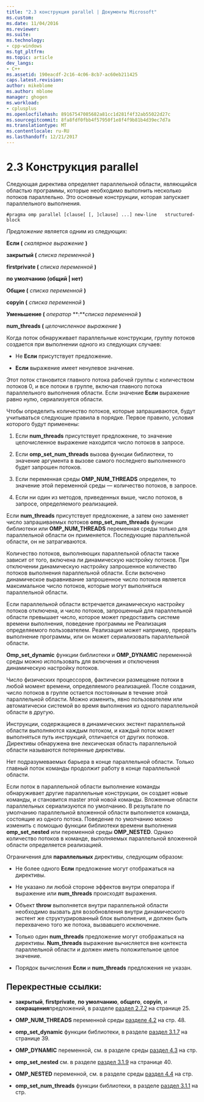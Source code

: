 ```yaml
---
title: "2.3 конструкция parallel | Документы Microsoft"
ms.custom: 
ms.date: 11/04/2016
ms.reviewer: 
ms.suite: 
ms.technology:
- cpp-windows
ms.tgt_pltfrm: 
ms.topic: article
dev_langs:
- C++
ms.assetid: 190eacdf-2c16-4c06-8cb7-ac60eb211425
caps.latest.revision: 
author: mikeblome
ms.author: mblome
manager: ghogen
ms.workload:
- cplusplus
ms.openlocfilehash: 89167547085682a81cc1d281f4f32ab55022d27c
ms.sourcegitcommit: 8fa8fdf0fbb4f57950f1e8f4f9b81b4d39ec7d7a
ms.translationtype: MT
ms.contentlocale: ru-RU
ms.lasthandoff: 12/21/2017
---
```

# <a name="23-parallel-construct"></a>2.3 Конструкция parallel
Следующая директива определяет параллельной области, являющийся областью программы, которые необходимо выполнить несколько потоков параллельно. Это основные конструкции, которая запускает параллельного выполнения.  
  
```  
#pragma omp parallel [clause[ [, ]clause] ...] new-line   structured-block  
```  
  
 *Предложение* является одним из следующих:  
  
 **Если (** *скалярное выражение* **)**  
  
 **закрытый (** *списка переменной* **)**  
  
 **firstprivate (** *списка переменной* **)**  
  
 **по умолчанию (общий &#124; нет)**  
  
 **Общие (** *списка переменной* **)**  
  
 **copyin (** *списка переменной* **)**  
  
 **Уменьшение (** *оператор* **:***списка переменной* **)**   
  
 **num_threads (** *целочисленное выражение* **)**  
  
 Когда поток обнаруживает параллельные конструкции, группу потоков создается при выполнении одного из следующих случаев:  
  
-   Не **Если** присутствует предложение.  
  
-   **Если** выражение имеет ненулевое значение.  
  
 Этот поток становится главного потока рабочей группы с количеством потоков 0, и все потоки в группе, включая главного потока параллельного выполнения области. Если значение **Если** выражение равно нулю, сериализуется области.  
  
 Чтобы определить количество потоков, которые запрашиваются, будут учитываться следующие правила в порядке. Первое правило, условия которого будут применены:  
  
1.  Если **num_threads** присутствует предложение, то значение целочисленное выражение находится число потоков в запросе.  
  
2.  Если **omp_set_num_threads** вызова функции библиотеки, то значение аргумента в вызове самого последнего выполненного будет запрошен потоков.  
  
3.  Если переменная среды **OMP_NUM_THREADS** определен, то значение этой переменной среды — количество потоков, в запросе.  
  
4.  Если ни один из методов, приведенных выше, число потоков, в запросе, определяемого реализацией.  
  
 Если **num_threads** присутствует предложение, а затем оно заменяет число запрашиваемых потоков **omp_set_num_threads** функции библиотеки или **OMP_NUM_THREADS** переменная среды только для параллельной области он применяется. Последующие параллельной области, он не затрагиваются.  
  
 Количество потоков, выполняющих параллельной области также зависит от того, включена ли динамическую настройку потоков. При отключении динамическую настройку запрошенное количество потоков выполнения параллельной области. Если включено динамическое выравнивание запрошенное число потоков является максимальное число потоков, которые могут выполняться параллельной области.  
  
 Если параллельной области встречается динамическую настройку потоков отключена, и число потоков, запрошенный для параллельной области превышает число, которое может предоставить системе времени выполнения, поведение программы не Реализация определяемого пользователем. Реализация может например, прервать выполнение программы, или он может сериализовать параллельной области.  
  
 **Omp_set_dynamic** функции библиотеки и **OMP_DYNAMIC** переменной среды можно использовать для включения и отключения динамическую настройку потоков.  
  
 Число физических процессоров, фактически размещение потоки в любой момент времени, определяемого реализацией. После создания, число потоков в группе остается постоянным в течение этой параллельной области. Можно изменить, явно пользователем или автоматически системой во время выполнения из одного параллельной области в другую.  
  
 Инструкции, содержащиеся в динамических экстент параллельной области выполняются каждым потоком, и каждый поток может выполняться путь инструкций, отличается от других потоков. Директивы обнаружена вне лексическая область параллельной области называются потерянные директивы.  
  
 Нет подразумеваемых барьера в конце параллельной области. Только главный поток команды продолжит работу в конце параллельной области.  
  
 Если поток в параллельной области выполнение команды обнаруживает другие параллельные конструкции, он создает новые команды, и становится master этой новой команды. Вложенные области параллельных сериализуются по умолчанию. В результате по умолчанию параллельной вложенной области выполняется команда, состоящие из одного потока. Поведение по умолчанию можно изменить с помощью функции библиотеки времени выполнения **omp_set_nested** или переменной среды **OMP_NESTED**. Однако количество потоков в команде, выполняемых параллельной вложенной области определяется реализацией.  
  
 Ограничения для **параллельных** директивы, следующим образом:  
  
-   Не более одного **Если** предложение могут отображаться на директивы.  
  
-   Не указано ли любой стороне эффектов внутри оператора if выражение или **num_threads** происходят выражения.  
  
-   Объект **throw** выполняется внутри параллельной области необходимо вызвать для возобновления внутри динамического экстент же структурированный блок выполнения, и должен быть перехвачено того же потока, вызвавшего исключение.  
  
-   Только один **num_threads** предложение могут отображаться на директивы. **Num_threads** выражение вычисляется вне контекста параллельной области и должен иметь положительное целое значение.  
  
-   Порядок вычисления **Если** и **num_threads** предложения не указан.  
  
## <a name="cross-references"></a>Перекрестные ссылки:  
  
-   **закрытый**, **firstprivate**, **по умолчанию**, **общего**, **copyin**, и **сокращения**предложений, в разделе [раздел 2.7.2](../../parallel/openmp/2-7-2-data-sharing-attribute-clauses.md) на странице 25.  
  
-   **OMP_NUM_THREADS** переменной среды [разделе 4.2](../../parallel/openmp/4-2-omp-num-threads.md) на стр. 48.  
  
-   **omp_set_dynamic** функции библиотеки, в разделе [раздел 3.1.7](../../parallel/openmp/3-1-7-omp-set-dynamic-function.md) на странице 39.  
  
-   **OMP_DYNAMIC** переменной, см. в разделе среды [раздел 4.3](../../parallel/openmp/4-3-omp-dynamic.md) на стр.  
  
-   **omp_set_nested** см. в разделе [раздел 3.1.9](../../parallel/openmp/3-1-9-omp-set-nested-function.md) на странице 40.  
  
-   **OMP_NESTED** переменной, см. в разделе среды [раздел 4.4](../../parallel/openmp/4-4-omp-nested.md) на стр.  
  
-   **omp_set_num_threads** функции библиотеки, в разделе [раздел 3.1.1](../../parallel/openmp/3-1-1-omp-set-num-threads-function.md) на стр.